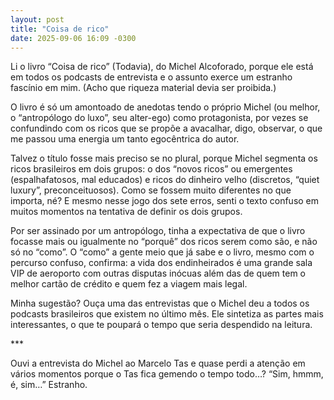 ```yaml
---
layout: post
title: "Coisa de rico"
date: 2025-09-06 16:09 -0300
---
```

Li o livro “Coisa de rico” (Todavia), do Michel Alcoforado, porque ele está em todos os podcasts de entrevista e o assunto exerce um estranho fascínio em mim. (Acho que riqueza material devia ser proibida.)

O livro é só um amontoado de anedotas tendo o próprio Michel (ou melhor, o “antropólogo do luxo”, seu alter-ego) como protagonista, por vezes se confundindo com os ricos que se propõe a avacalhar, digo, observar, o que me passou uma energia um tanto egocêntrica do autor.

Talvez o título fosse mais preciso se no plural, porque Michel segmenta os ricos brasileiros em dois grupos: o dos “novos ricos” ou emergentes (espalhafatosos, mal educados) e ricos do dinheiro velho (discretos, “quiet luxury”, preconceituosos). Como se fossem muito diferentes no que importa, né? E mesmo nesse jogo dos sete erros, senti o texto confuso em muitos momentos na tentativa de definir os dois grupos.

Por ser assinado por um antropólogo, tinha a expectativa de que o livro focasse mais ou igualmente no “porquê” dos ricos serem como são, e não só no “como”. O “como” a gente meio que já sabe e o livro, mesmo com o percurso confuso, confirma: a vida dos endinheirados é uma grande sala VIP de aeroporto com outras disputas inócuas além das de quem tem o melhor cartão de crédito e quem fez a viagem mais legal.

Minha sugestão? Ouça uma das entrevistas que o Michel deu a todos os podcasts brasileiros que existem no último mês. Ele sintetiza as partes mais interessantes, o que te poupará o tempo que seria despendido na leitura.

\*\*\*

Ouvi a entrevista do Michel ao Marcelo Tas e quase perdi a atenção em vários momentos porque o Tas fica gemendo o tempo todo…? “Sim, hmmm, é, sim…” Estranho.